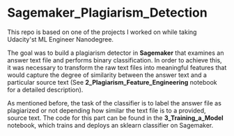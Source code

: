 # Sagemaker_Plagiarism_Detection
This repo is based on one of the projects I worked on while taking Udacity'st ML Engineer Nanodegree.

The goal was to build a plagiarism detector in **Sagemaker** that examines an answer text file and performs binary classification. In order to achieve this, it was necessary to transform the raw text files into meaningful features that would capture the degree of similarity between the answer text and a particular source text (See **2_Plagiarism_Feature_Engineering** notebook for a detailed description). 

As mentioned before, the task of the classifier is to label the answer file as plagiarized or not depending how similar the text file is to a provided, source text. The code for this part can be found in the **3_Training_a_Model** notebook, which trains and deploys an sklearn classifier on Sagemaker.